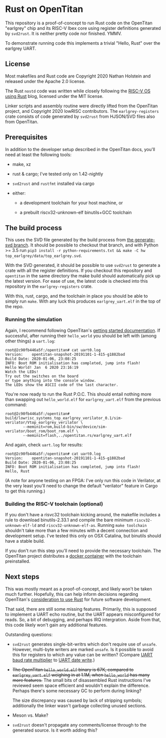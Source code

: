 # Rust on OpenTitan

This repository is a proof-of-concept to run Rust code on the OpenTitan "earlgrey" chip and its RISC-V Ibex core using register definitions generated by `svd2rust`.
It is neither pretty code nor finished. YMMV.

To demonstrate running code this implements a trivial "Hello, Rust" over the earlgrey UART.

## License

Most makefiles and Rust code are Copyright 2020 Nathan Holstein and released under the Apache 2.0 license.

The Rust `nostd` code was written while closely following the [RISC-V OS using Rust](http://osblog.stephenmarz.com/ch0.html) blog, licensed under the MIT license.

Linker scripts and assembly routine were directly lifted from the OpenTitan project, and Copyright 2020 lowRISC contributors.
The `earlgrey-registers` crate consists of code generated by `svd2rust` from HJSON/SVD files also from OpenTitan.

## Prerequisites

In addition to the developer setup described in the OpenTitan docs, you'll need at least the following tools:

 * make, xz

 * rust & cargo; I've tested only on 1.42-nightly

 * `svd2rust` and `rustfmt` installed via cargo

 * either:

     * a development toolchain for your host machine, or

     * a prebuilt riscv32-unknown-elf binutils+GCC toolchain

## The build process

This uses the SVD file generated by the build process from [the generate-svd branch](https://github.com/nholstein/opentitan/tree/generate-svd).
It should be possible to checkout that branch, and with Python >= 3.5 run `pip3 install -r python-requirements.txt && make -C hw top_earlgrey/data/top_earlgrey.svd`.

With the SVD generated, it should be possible to use `svd2rust` to generate a crate with all the register definitions.
If you checkout this repository and `opentitan` in the same directory the make build should automatically pick up the latest version.
For ease of use, the latest code is checked into this repository in the `earlgrey-registers` crate.

With this, rust, cargo, and the toolchain in place you should be able to simply run `make`.
With any luck this produces `earlgrey_uart.elf` in the top of the repo.

### Running the simulation

Again, I recommend following OpenTitan's [getting started documentation](https://docs.opentitan.org/doc/ug/getting_started_verilator/).
If successful, after running their `hello_world` you should be left with (among other things) a `uart.log`:

```
root@2c90fb446a5f:/opentitan# cat uart0.log
Version:    opentitan-snapshot-20191101-1-415-g1882bad
Build Date: 2020-01-06, 23:08:25
INFO: Boot ROM initialisation has completed, jump into flash!
Hello World! Jan  6 2020 23:16:19
Watch the LEDs!
Try out the switches on the board
or type anything into the console window.
The LEDs show the ASCII code of the last character.
```

You're now ready to run the Rust P.O.C. This should entail nothing more than swapping out `hello_world.elf` for `earlgrey_uart.elf` from the previous command:

```
root@2c90fb446a5f:/opentitan# build/lowrisc_systems_top_earlgrey_verilator_0.1/sim-verilator/Vtop_earlgrey_verilator \
		--meminit=rom,build-bin/sw/device/sim-verilator/boot_rom/boot_rom.elf \
		--meminit=flash,../opentitan.rs/earlgrey_uart.elf
```

And again, check `uart.log` for results:

```
root@2c90fb446a5f:/opentitan# cat uart0.log
Version:    opentitan-snapshot-20191101-1-415-g1882bad
Build Date: 2020-01-06, 23:08:25
INFO: Boot ROM initialisation has completed, jump into flash!
Hello, Rust
```

(A note for anyone testing on an FPGA: I've only run this code in Verilator, at the very least you'll need to change the default "verilator" feature in Cargo to get this running.)

### Building the RISC-V toolchain (optional)

If you don't have a risvc32 toolchain kicking around, the makefile includes a rule to download binutils-2.33.1 and compile the bare minimum `riscv32-unknown-elf-ld` and `riscv32-unknown-elf-as`.
Running `make toolchain` shouldn't take more than a few minutes with a decent connection and development setup.
I've tested this only on OSX Catalina, but binutils should have a stable build.

If you don't run this step you'll need to provide the necessary toolchain.
The OpenTitan project distributes a [docker container](https://docs.opentitan.org/util/container/README/) with the toolchain preinstalled.

## Next steps

This was mostly meant as a proof-of-concept, and likely won't be taken much further.
Hopefully, this can help inform decisions regarding OpenTitan's [consideration to use Rust](https://github.com/lowRISC/opentitan/issues?utf8=%E2%9C%93&q=is%3Aissue+is%3Aopen+rust) for future software development.

That said, there are still some missing features. Primarily, this is supposed to implement a UART echo routine, but the UART appears misconfigured for reads.
So, a bit of debugging, and perhaps IRQ intergration. Aside from that, this code likely won't gain any additional features.

Outstanding questions:

 * `svd2rust` generates single-bit-writrs which don't require use of `unsafe`. However, multi-byte writers are marked `unsafe`.
    Is it possible to avoid this for registers to which any value can be written?
    (Compare [UART baud rate multiplier](https://nholstein.github.io/earlgrey_registers/uart/ctrl/struct.NCO_W.html#method.bits) to [UART date write](https://nholstein.github.io/earlgrey_registers/uart/wdata/index.html).)

 * ~~The OpenTitan `hello_world.elf` binary is 67K, compared to `earlgrey_uart.elf` weighing in at 1.1M, when `hello_world` has many more features.~~
   The small bits of disassembled Rust instructions I've reviewed seem space efficient and wouldn't explain the difference.
   Perhaps there's some necessary GC to perform during linking?

   The size discrepancy was caused by lack of stripping symbols; additionally the linker wasn't garbage collecting unused sections.

 * Meson vs. Make?

 * `svd2rust` doesn't propagate any comments/license through to the generated source. Is it worth adding this?
